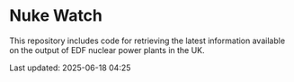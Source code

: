 # Nuke Watch

This repository includes code for retrieving the latest information available on the output of EDF nuclear power plants in the UK.

Last updated: 2025-06-18 04:25